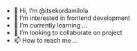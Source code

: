 - 👋 Hi, I’m @itsekordamilola
- 👀 I’m interested in frontend development
- 🌱 I’m currently learning ...
- 💞️ I’m looking to collaborate on project
- 📫 How to reach me ...

<!---
itsekordamilola/itsekordamilola is a ✨ special ✨ repository because its `README.md` (this file) appears on your GitHub profile.
You can click the Preview link to take a look at your changes.
--->
